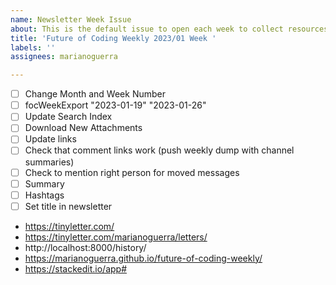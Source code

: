 ```yaml
---
name: Newsletter Week Issue
about: This is the default issue to open each week to collect resources
title: 'Future of Coding Weekly 2023/01 Week '
labels: ''
assignees: marianoguerra

---
```


- [ ] Change Month and Week Number
- [ ] focWeekExport "2023-01-19" "2023-01-26"
- [ ] Update Search Index
- [ ] Download New Attachments
- [ ] Update links
- [ ] Check that comment links work (push weekly dump with channel summaries)
- [ ] Check to mention right person for moved messages
- [ ] Summary
- [ ] Hashtags
- [ ] Set title in newsletter

- https://tinyletter.com/
- https://tinyletter.com/marianoguerra/letters/
- http://localhost:8000/history/
- https://marianoguerra.github.io/future-of-coding-weekly/
- https://stackedit.io/app#
